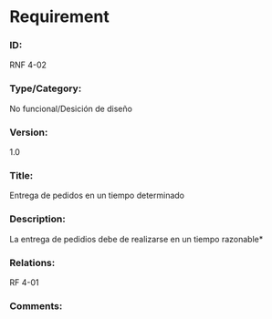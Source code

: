 # Requirement

### ID:

RNF 4-02

### Type/Category:

No funcional/Desición de diseño

### Version:

1.0

### Title:

Entrega de pedidos en un tiempo determinado

### Description:

La entrega de pedidios debe de realizarse en un tiempo razonable*

### Relations:

RF 4-01

### Comments:
